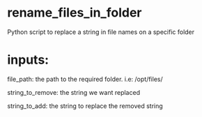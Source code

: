 # rename_files_in_folder
Python script to replace a string in file names on a specific folder

# inputs:
file_path: the path to the required folder. i.e: /opt/files/  

string_to_remove: the string we want replaced  

string_to_add: the string to replace the removed string  


